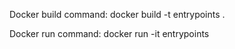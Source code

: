 Docker build command:
docker build -t entrypoints .

Docker run command:
docker run -it entrypoints
